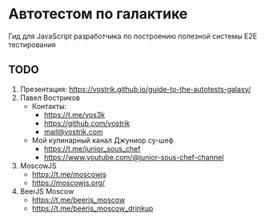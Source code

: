 # Автотестом по галактике

Гид для JavaScript разработчика по построению полезной системы E2E тестирования

## TODO

1. Презентация: https://vostrik.github.io/guide-to-the-autotests-galaxy/
1. Павел Востриков
    - Контакты:
        - https://t.me/vos3k
        - https://github.com/vostrik
        - mail@vostrik.com
    - Мой кулинарный канал Джуниор су-шеф
        - https://t.me/junior_sous_chef
        - https://www.youtube.com/@junior-sous-chef-channel
1. MoscowJS
    - https://t.me/moscowjs
    - https://moscowjs.org/
1. BeerJS Moscow
   - https://t.me/beerjs_moscow
   - https://t.me/beerjs_moscow_drinkup